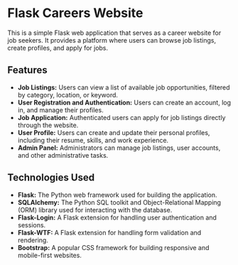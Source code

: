 # Flask Careers Website

This is a simple Flask web application that serves as a career website for job seekers. It provides a platform where users can browse job listings, create profiles, and apply for jobs.

## Features

- **Job Listings:** Users can view a list of available job opportunities, filtered by category, location, or keyword.
- **User Registration and Authentication:** Users can create an account, log in, and manage their profiles.
- **Job Application:** Authenticated users can apply for job listings directly through the website.
- **User Profile:** Users can create and update their personal profiles, including their resume, skills, and work experience.
- **Admin Panel:** Administrators can manage job listings, user accounts, and other administrative tasks.

## Technologies Used

- **Flask:** The Python web framework used for building the application.
- **SQLAlchemy:** The Python SQL toolkit and Object-Relational Mapping (ORM) library used for interacting with the database.
- **Flask-Login:** A Flask extension for handling user authentication and sessions.
- **Flask-WTF:** A Flask extension for handling form validation and rendering.
- **Bootstrap:** A popular CSS framework for building responsive and mobile-first websites.
